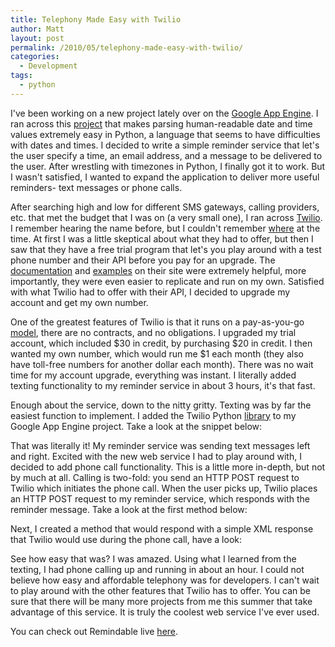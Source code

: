 ```yaml
---
title: Telephony Made Easy with Twilio
author: Matt
layout: post
permalink: /2010/05/telephony-made-easy-with-twilio/
categories:
  - Development
tags:
  - python
---
```


I've been working on a new project lately over on the [Google App Engine][1]. I ran across this [project][2] that makes parsing human-readable date and time values extremely easy in Python, a language that seems to have difficulties with dates and times. I decided to write a simple reminder service that let's the user specify a time, an email address, and a message to be delivered to the user. After wrestling with timezones in Python, I finally got it to work. But I wasn't satisfied, I wanted to expand the application to deliver more useful reminders- text messages or phone calls.

 [1]: http://code.google.com/appengine/
 [2]: http://code.google.com/p/parsedatetime/

After searching high and low for different SMS gateways, calling providers, etc. that met the budget that I was on (a very small one), I ran across [Twilio][3]. I remember hearing the name before, but I couldn't remember [where][4] at the time. At first I was a little skeptical about what they had to offer, but then I saw that they have a free trial program that let's you play around with a test phone number and their API before you pay for an upgrade. The [documentation][5] and [examples][6] on their site were extremely helpful, more importantly, they were even easier to replicate and run on my own. Satisfied with what Twilio had to offer with their API, I decided to upgrade my account and get my own number.

 [3]: http://www.twilio.com/
 [4]: http://techcrunch.com/2010/02/09/twilio-sms-api/
 [5]: http://www.twilio.com/docs/index
 [6]: http://www.twilio.com/docs/howto/

One of the greatest features of Twilio is that it runs on a pay-as-you-go [model][7], there are no contracts, and no obligations. I upgraded my trial account, which included $30 in credit, by purchasing $20 in credit. I then wanted my own number, which would run me $1 each month (they also have toll-free numbers for another dollar each month). There was no wait time for my account upgrade, everything was instant. I literally added texting functionality to my reminder service in about 3 hours, it's that fast.

 [7]: http://www.twilio.com/pricing-signup

Enough about the service, down to the nitty gritty. Texting was by far the easiest function to implement. I added the Twilio Python [library][8] to my Google App Engine project. Take a look at the snippet below:

 [8]: http://www.twilio.com/docs/libraries/

<script src="https://gist.github.com/mbmccormick/1273136.js"> </script>

That was literally it! My reminder service was sending text messages left and right. Excited with the new web service I had to play around with, I decided to add phone call functionality. This is a little more in-depth, but not by much at all. Calling is two-fold: you send an HTTP POST request to Twilio which initiates the phone call. When the user picks up, Twilio places an HTTP POST request to my reminder service, which responds with the reminder message. Take a look at the first method below:

<script src="https://gist.github.com/mbmccormick/1273138.js"> </script>

Next, I created a method that would respond with a simple XML response that Twilio would use during the phone call, have a look:

<script src="https://gist.github.com/mbmccormick/1273141.js"> </script>

See how easy that was? I was amazed. Using what I learned from the texting, I had phone calling up and running in about an hour. I could not believe how easy and affordable telephony was for developers. I can't wait to play around with the other features that Twilio has to offer. You can be sure that there will be many more projects from me this summer that take advantage of this service. It is truly the coolest web service I've ever used.

You can check out Remindable live [here][9].

 [9]: http://apps.mbmccormick.com/remindable/
